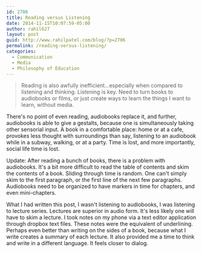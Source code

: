 ```yaml
---
id: 2706
title: Reading versus Listening
date: 2014-11-15T10:07:59-05:00
author: rahil627
layout: post
guid: http://www.rahilpatel.com/blog/?p=2706
permalink: /reading-versus-listening/
categories:
  - Communication
  - Media
  - Philosophy of Education
---
```

<blockquote>Reading is also awfully inefficient...especially when compared to listening and thinking. Listening is key. Need to turn books to audiobooks or films, or just create ways to learn the things I want to learn, without media.</blockquote>

There's no point of even reading, audiobooks replace it, and further, audiobooks is able to give a gestalts, because one is simultaneously taking other sensorial input. A book in a comfortable place: home or at a cafe, provokes less thought with surroundings than say, listening to an audiobook while in a subway, walking, or at a party. Time is lost, and more importantly, social life time is lost.

Update: After reading a bunch of books, there is a problem with audiobooks. It's a bit more difficult to read the table of contents and skim the contents of a book. Sliding through time is random. One can't simply skim to the first paragraph, or the first line of the next few paragraphs. Audiobooks need to be organized to have markers in time for chapters, and even mini-chapters.

What I had written this post, I wasn't listening to audiobooks, I was listening to lecture series. Lectures are superior in audio form. It's less likely one will have to skim a lecture. I took notes on my phone via a text editor application through dropbox text files. These notes were the equivalent of underlining. Perhaps even better than writing on the sides of a book, because what I write creates a summary of each lecture. It also provided me a time to think and write in a different language. It feels closer to dialog.